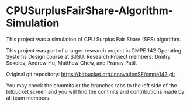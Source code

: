 # CPUSurplusFairShare-Algorithm-Simulation

This project was a simulation of CPU Surplus Fair Share (SFS) algorithm.

This project was part of a larger research project in CMPE 142 Operating Systems Design course at SJSU.
Research Project members: Dmitry Sokolov, Andrew Hu, Matthew Chew, and Pranav Patil.

Original git repository:
https://bitbucket.org/InnovationSF/cmpe142.git

You may check the commits or the branches tabs to the left side of the bitbucket screen and you will find the commits and contributions made by all team members.
